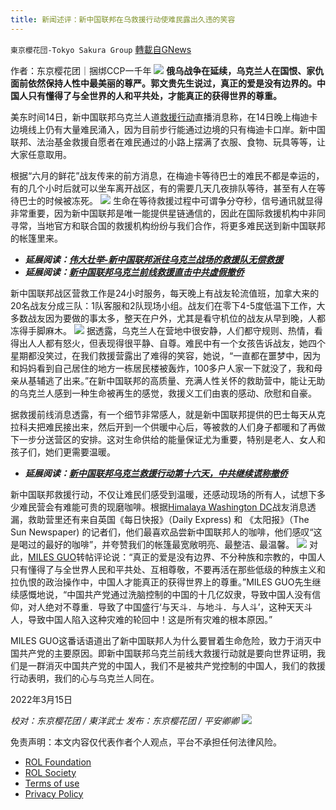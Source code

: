 ```yaml
---
title: 新闻述评：新中国联邦在乌救援行动使难民露出久违的笑容
---
```

`東京櫻花団-Tokyo Sakura Group` [轉載自GNews](https://gnews.org/zh-hans/2169044/)

作者：东京樱花团｜捆绑CCP一千年
![](https://lh4.googleusercontent.com/waiiFdrGnOmEQ-qPgCEaHBdHJR70PhWygaqp4U72_lKYX1kT0GeS-Lx66vk_qdvfNP93I9v0d5wCD4a6AbrllRSbHEHUNXhfDcd9NdAATfsxlVZWVj6UN5fffAfa_thIPw)
**俄乌战争在延续，乌克兰人在国恨、家仇面前依然保持人性中最美丽的尊严。郭文贵先生说过，真正的爱是没有边界的。中国人只有懂得了与全世界的人和平共处，才能真正的获得世界的尊重。**

美东时间14日，新中国联邦乌克兰人道[救援行动](https://gettr.com/post/p1018xdeb8a)直播消息称，在14日晚上梅迪卡边境线上仍有大量难民涌入，因为目前步行能通过边境的只有梅迪卡口岸。新中国联邦、法治基金救援自愿者在难民通过的小路上摆满了衣服、食物、玩具等等，让大家任意取用。

根据“六月的鲜花”战友传来的前方消息，在梅迪卡等待巴士的难民不都是幸运的，有的几个小时后就可以坐车离开战区，有的需要几天几夜排队等待，甚至有人在等待巴士的时候被冻死。
![](https://lh4.googleusercontent.com/uSHZxVzZpfi6lqYMQ5x1oMfKGgtoA3Ebv8OGpmL8mvzSSErE7FAvkaYN00ue3gzBtiVuyAcS4RDm1uA5VMBz2cWw3CBPAkdg1K_z4Wo3Z98lxr8J8ngYnuOxNW5wFxikPA)
生命在等待救援过程中可谓争分夺秒，信号通讯就显得非常重要，因为新中国联邦是唯一能提供星链通信的，因此在国际救援机构中非同寻常，当地官方和联合国的救援机构纷纷与我们合作，将更多难民送到新中国联邦的帐篷里来。

- ***延展阅读：***[***伟大壮举-新中国联邦派往乌克兰战场的救援队无偿救援***](https://gnews.org/zh-hans/2119240/)
- ***延展阅读：***[***新中国联邦乌克兰前线救援直击中共虚假撤侨***](https://gnews.org/zh-hans/2140241/)


新中国联邦战区营救工作是24小时服务，每天晚上有战友轮流值班，加拿大来的20名战友分成三队：1队客服和2队现场小组。战友们在零下4-5度低温下工作，大多数战友因为要做的事太多，整天在户外，尤其是看守机位的战友从早到晚，人都冻得手脚麻木。
![](https://lh6.googleusercontent.com/R1T_HhYE4lb1dE4OPAJXEV6qH7AS1YfkasPFrZUsErUjPksictG-WQP-eAck3bgPE4hGRK6JOmCnM1c-IoyPDhikyk1MffFdvOwzCsgwLNSG2DnRzbbA08Gq0bAxaj1_0A)
据透露，乌克兰人在营地中很安静，人们都守规则、热情，看得出人人都有怒火，但表现得很平静、自尊。难民中有一个女孩告诉战友，她四个星期都没笑过，在我们救援营露出了难得的笑容，她说，“一直都在噩梦中，因为和妈妈看到自己居住的地方一栋居民楼被轰炸，100多户人家一下就没了，我和母亲从基辅逃了出来。”在新中国联邦的高质量、充满人性关怀的救助营中，能让无助的乌克兰人感到一种生命被再生的感觉，救援义工们由衷的感动、欣慰和自豪。

据救援前线消息透露，有一个细节非常感人，就是新中国联邦提供的巴士每天从克拉科夫把难民接出来，然后开到一个供暖中心后，等被救的人们身子都暖和了再做下一步分送营区的安排。这对生命供给的能量保证尤为重要，特别是老人、女人和孩子们，她们更需要温暖。

- ***延展阅读：***[***新中国联邦乌克兰救援行动第十六天，中共继续谎称撤侨***](https://gnews.org/zh-hans/2157677/)


新中国联邦救援行动，不仅让难民们感受到温暖，还感动现场的所有人，试想下多少难民营会有难能可贵的现磨咖啡。根据[Himalaya Washington DC](https://www.gettr.com/user/himalayadcfarm)战友消息透漏，救助营里还有来自英国《每日快报》（Daily Express) 和 《太阳报》（The Sun Newspaper) 的记者们，他们最喜欢品尝新中国联邦人的咖啡，他们感叹“这是喝过的最好的咖啡”，并夸赞我们的帐篷最宽敞明亮、最整洁、最温馨。
![](https://lh4.googleusercontent.com/e7Cpv3lLqGyYc2XJSjJ-IVLvbYxDMY-aFeNWkG-zzq5L3ii7WaUxMCwi1rhRAODFUpsw4xaE2zytFgEJoDz2elmRXPvSUefjJidC8OPQJkSVOwUjcfnqeky3FHGF3qOSKQ)
对此，[MILES GUO](https://www.gettr.com/post/p1025mpe099)转帖评论说：“真正的爱是没有边界、不分种族和宗教的，中国人只有懂得了与全世界人民和平共处、互相尊敬，不要再活在那些低级的种族主义和拉仇恨的政治操作中，中国人才能真正的获得世界上的尊重。”MILES GUO先生继续感慨地说，“中国共产党通过洗脑控制的中国的十几亿奴隶，导致中国人没有信仰，对人绝对不尊重．导致了中国盛行‘与天斗．与地斗．与人斗’，这种天天斗人，导致中国人陷入这种灾难的轮回中！这是所有灾难的根本原因。”

MILES GUO这番话语道出了新中国联邦人为什么要冒着生命危险，致力于消灭中国共产党的主要原因。即新中国联邦乌克兰前线大救援行动就是要向世界证明，我们是一群消灭中国共产党的中国人，我们不是被共产党控制的中国人，我们的救援行动表明，我们的心与乌克兰人同在。

2022年3月15日

*校对：东京樱花团 / 東洋武士*
*发布：东京樱花团 / 平安卿卿*
![](https://assets.gnews.org/wp-content/uploads/2022/03/IMG_1279.jpg)
 

免责声明：本文内容仅代表作者个人观点，平台不承担任何法律风险。

- [ROL Foundation](https://rolfoundation.org/)
- [ROL Society](https://rolsociety.org/)
- [Terms of use](https://gnews.org/terms-of-use-3/)
- [Privacy Policy](https://gnews.org/privacy-policy/)
